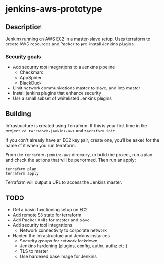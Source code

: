 # jenkins-aws-prototype

## Description

Jenkins running on AWS EC2 in a master-slave setup. Uses terraform to create
AWS resources and Packer to pre-install Jenkins plugins.

### Security goals

- Add security tool integrations to a Jenkins pipeline
  - Checkmarx
  - AppSpider
  - BlackDuck
- Limit network communications master to slave, and into master
- Install jenkins plugins that enhance security
- Use a small subset of whitelisted Jenkins plugins

## Building

Infrastructure is created using Terraform. If this is your first time in the
project, `cd terraform-jenkins-aws` and `terraform init`.

If you don't already have an EC2 key pair, create one, you'll be asked for the
name of it when you run terraform.

From the `terraform-jenkins-aws` directory, to build the project, run a plan
and check the actions that will be performed. Then run an apply:

```
terraform plan
terraform apply
```

Terraform will output a URL to access the Jenkins master.

## TODO

- Get a basic functioning setup on EC2
- Add remote S3 state for terraform
- Add Packer AMIs for master and slave
- Add security tool integrations
	- Network connectivity to corporate network
- Harden the infrastructure and Jenkins instances
	- Security groups for network lockdown
	- Jenkins hardening (plugins, config, authn, authz etc.)
	- TLS to master
	- Use hardened base image for Jenkins
